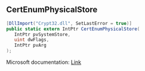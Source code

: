 ## CertEnumPhysicalStore

```csharp
[DllImport("Crypt32.dll", SetLastError = true)]
public static extern IntPtr CertEnumPhysicalStore(
   IntPtr pvSystemStore,
   uint dwFlags,
   IntPtr pvArg
);
```

Microsoft documentation: [Link](https://docs.microsoft.com/en-us/windows/win32/api/wincrypt/nf-wincrypt-certenumphysicalstore)
